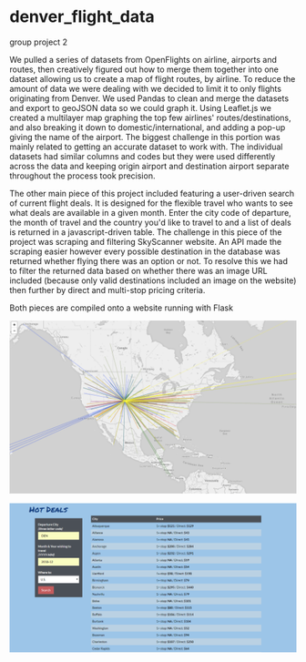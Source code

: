 # denver_flight_data
group project 2

We pulled a series of datasets from OpenFlights on airline, airports and routes, then creatively figured out how to merge them together into one dataset allowing us to create a map of flight routes, by airline. To reduce the amount of data we were dealing with we decided to limit it to only flights originating from Denver. We used Pandas to clean and merge the datasets and export to geoJSON data so we could graph it. Using Leaflet.js we created a multilayer map graphing the top few airlines' routes/destinations, and also breaking it down to domestic/international, and adding a pop-up giving the name of the airport.
The biggest challenge in this portion was mainly related to getting an accurate dataset to work with. The individual datasets had similar columns and codes but they were used differently across the data and keeping origin airport and destination airport separate throughout the process took precision.

The other main piece of this project included featuring a user-driven search of current flight deals. It is designed for the flexible travel who wants to see what deals are available in a given month. Enter the city code of departure, the month of travel and the country you'd like to travel to and a list of deals is returned in a javascript-driven table. 
The challenge in this piece of the project was scraping and filtering SkyScanner website. An API made the scraping easier however every possible destination in the database was returned whether flying there was an option or not. To resolve this we had to filter the returned data based on whether there was an image URL included (because only valid destinations included an image on the website) then further by direct and multi-stop pricing criteria.

Both pieces are compiled onto a website running with Flask

![Denver Routes Map](/DenRoutes.png?raw=true "Airlines Flying Out of Denver")


![flight deals](/deals.png?raw=true "current deals from Denver in December")
